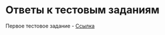 # Ответы к тестовым заданиям

Первое тестовое задание - [Ссылка](https://github.com/xaivan95/TestTaskPython/blob/main/AnserTaskOne/README.md)
